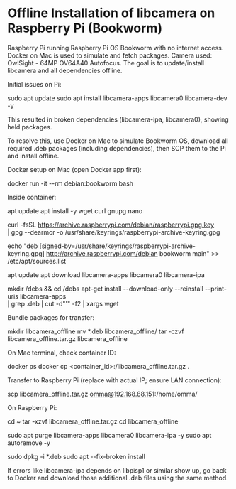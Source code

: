 # Offline Installation of libcamera on Raspberry Pi (Bookworm)

Raspberry Pi running Raspberry Pi OS Bookworm with no internet access. Docker on Mac is used to simulate and fetch packages. Camera used: OwlSight - 64MP OV64A40 Autofocus. The goal is to update/install libcamera and all dependencies offline.

Initial issues on Pi:

sudo apt update
sudo apt install libcamera-apps libcamera0 libcamera-dev -y

This resulted in broken dependencies (libcamera-ipa, libcamera0), showing held packages.

To resolve this, use Docker on Mac to simulate Bookworm OS, download all required .deb packages (including dependencies), then SCP them to the Pi and install offline.

Docker setup on Mac (open Docker app first):

docker run -it --rm debian:bookworm bash

Inside container:

apt update
apt install -y wget curl gnupg nano

curl -fsSL https://archive.raspberrypi.com/debian/raspberrypi.gpg.key \
  | gpg --dearmor -o /usr/share/keyrings/raspberrypi-archive-keyring.gpg

echo "deb [signed-by=/usr/share/keyrings/raspberrypi-archive-keyring.gpg] http://archive.raspberrypi.com/debian bookworm main" >> /etc/apt/sources.list

apt update
apt download libcamera-apps libcamera0 libcamera-ipa

mkdir /debs && cd /debs
apt-get install --download-only --reinstall --print-uris libcamera-apps \
  | grep .deb | cut -d"'" -f2 | xargs wget


Bundle packages for transfer:

mkdir libcamera_offline
mv *.deb libcamera_offline/
tar -czvf libcamera_offline.tar.gz libcamera_offline


On Mac terminal, check container ID:

docker ps
docker cp <container_id>:/libcamera_offline.tar.gz .

Transfer to Raspberry Pi (replace with actual IP; ensure LAN connection):

scp libcamera_offline.tar.gz omma@192.168.88.151:/home/omma/

On Raspberry Pi:

cd ~
tar -xzvf libcamera_offline.tar.gz
cd libcamera_offline

sudo apt purge libcamera-apps libcamera0 libcamera-ipa -y
sudo apt autoremove -y

sudo dpkg -i *.deb
sudo apt --fix-broken install


If errors like libcamera-ipa depends on libpisp1 or similar show up, go back to Docker and download those additional .deb files using the same method.

